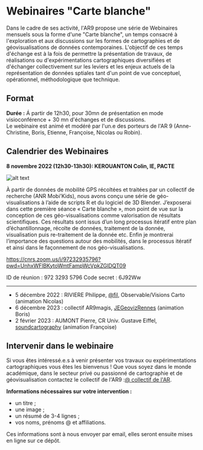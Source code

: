 # Webinaires "Carte blanche"

Dans le cadre de ses activité, l'AR9 propose une série de Webinaires mensuels sous la forme d'une "Carte blanche", un temps consacré à l'exploration et aux discussions sur les formes de cartographies et de géovisualisations de données contemporaines. L'objectif de ces temps d'échange est à la fois de permettre la présentation de travaux, de réalisations ou d'expérimentations cartographiques diversifiées et d'échanger collectivement sur les leviers et les enjeux actuels de la représentation de données sptiales tant d'un point de vue conceptuel, opérationnel, méthodologique que technique.

## Format

**Durée :**
Á partir de 12h30, pour 30mn de présentation en mode visioconférence + 30 mn d'échanges et de discussions. </br>
Le webinaire est animé et modéré par l'un.e des porteurs de l'AR 9 (Anne-Christine, Boris, Etienne, Françoise, Nicolas ou Robin).

## Calendrier des Webinaires

**8 novembre 2022 (12h30-13h30): KEROUANTON Colin, IE, PACTE**

![alt text](https://raw.githubusercontent.com/magisAR9/webinaires/main/affiche_webinaire_kerouanton.png)

À partir de données de mobilité GPS récoltées et traitées par un collectif de recherche (ANR Mobi’Kids), nous avons conçu une série de géo-visualisations à l’aide de scripts R et du logiciel de 3D Blender. J’exposerai dans cette première séance « Carte blanche », mon point de vue sur la conception de ces géo-visualisations comme valorisation de résultats scientifiques. Ces résultats sont issus d’un long processus itératif entre plan d’échantillonnage, récolte de données, traitement de la donnée, visualisation puis re-traitement de la donnée etc. Enfin je montrerai l’importance des questions autour des mobilités, dans le processus itératif et ainsi dans le façonnement de nos géo-visualisations.

https://cnrs.zoom.us/j/97232935796?pwd=UnhxWFlBKytoWmtFampWcVpkZGlDQT09

ID de réunion : 972 3293 5796
Code secret : 6J92Ww

---------------------------------------------------------------------------------------------------------------------------------
* 5 décembre 2022 :	RIVIERE Philippe, [@fil](https://observablehq.com/@fil), Observable/Visions Carto (animation Nicolas)
* 6 décembre 2023 : collectif AR9magis, [JEGeovizRennes](https://github.com/magisAR9/JEGeovizRennes) (animation Boris)
* 2 février 2023 : AUMONT Pierre, CR Univ. Gustave Eiffel, [soundcartography](https://soundcartography.wordpress.com/) (animation Françoise)	


## Intervenir dans le webinaire
Si vous êtes intéressé.e.s à venir présenter vos travaux ou expérimentations cartographiques vous êtes les bienvenus ! Que vous soyez dans le monde académique, dans le secteur privé ou passionné de cartographie et de géovisualisation contactez le collectif de l'AR9 :[@ collectif de l'AR](mailto:robin.cura@parisgeo.cnrs.fr,francoise.bahoken@univ-eiffel.fr,anne-christine.bronner@misha.fr,etienne.come@univ-eiffel.fr,boris.mericskay@univ-rennes2.fr,nicolas.lambert@cnrs.fr).

**Informations nécessaires sur votre intervention :** </br>
- un titre ;
- une image ;
- un résumé de 3-4 lignes ;
- vos noms, prénoms @ et affiliations.

Ces informations sont à nous envoyer par email, elles seront ensuite mises en ligne sur ce dépôt. 

